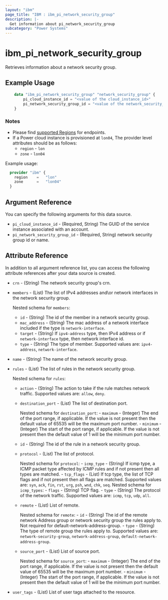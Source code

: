 ```yaml
---
layout: "ibm"
page_title: "IBM : ibm_pi_network_security_group"
description: |-
  Get information about pi_network_security_group
subcategory: "Power Systems"
---
```


# ibm_pi_network_security_group

Retrieves information about a network security group.

## Example Usage

```terraform
    data "ibm_pi_network_security_group" "network_security_group" {
        pi_cloud_instance_id = "<value of the cloud_instance_id>"
        pi_network_security_group_id = "<value of the network_security_group_id>"
    }
```

### Notes

- Please find [supported Regions](https://cloud.ibm.com/apidocs/power-cloud#endpoint) for endpoints.
- If a Power cloud instance is provisioned at `lon04`, The provider level attributes should be as follows:
  - `region` - `lon`
  - `zone` - `lon04`
  
Example usage:

  ```terraform
    provider "ibm" {
      region    =   "lon"
      zone      =   "lon04"
    }
  ```

## Argument Reference

You can specify the following arguments for this data source.

- `pi_cloud_instance_id` - (Required, String) The GUID of the service instance associated with an account.
- `pi_network_security_group_id` - (Required, String) network security group id or name.

## Attribute Reference

In addition to all argument reference list, you can access the following attribute references after your data source is created.

- `crn` - (String) The network security group's crn.

- `members` - (List) The list of IPv4 addresses and\or network interfaces in the network security group.

  Nested schema for `members`:
  - `id` - (String) The id of the member in a network security group.
  - `mac_address` - (String) The mac address of a network interface included if the type is `network-interface`.
  - `target` - (String) If `ipv4-address` type, then IPv4 address or if `network-interface` type, then network interface id.
  - `type` - (String) The type of member. Supported values are: `ipv4-address`, `network-interface`.

- `name` - (String) The name of the network security group.

- `rules` - (List) The list of rules in the network security group.

  Nested schema for `rules`:
  - `action` - (String) The action to take if the rule matches network traffic. Supported values are: `allow`, `deny`.
  - `destination_port` - (List) The list of destination port.

      Nested schema for `destination_port`:
        - `maximum` - (Integer) The end of the port range, if applicable. If the value is not present then the default value of 65535 will be the maximum port number.
        - `minimum` - (Integer) The start of the port range, if applicable. If the value is not present then the default value of 1 will be the minimum port number.
  - `id` - (String) The id of the rule in a network security group.
  - `protocol` - (List) The list of protocol.

      Nested schema for `protocol`:
        - `icmp_type` - (String) If icmp type, a ICMP packet type affected by ICMP rules and if not present then all types are matched.
        - `tcp_flags` - (List) If tcp type, the list of TCP flags and if not present then all flags are matched. Supported values are: `syn`, `ack`, `fin`, `rst`, `urg`, `psh`, `wnd`, `chk`, `seq`.
         Nested schema for `icmp_types`:
         - `flags` - (String) TCP flag.
        - `type` - (String) The protocol of the network traffic. Supported values are: `icmp`, `tcp`, `udp`, `all`.
  - `remote` - (List) List of remote.

      Nested schema for `remote`:
        - `id` - (String) The id of the remote network Address group or network security group the rules apply to. Not required for default-network-address-group.
        - `type` - (String) The type of remote group the rules apply to. Supported values are: `network-security-group`, `network-address-group`, `default-network-address-group`.
  - `source_port` - (List) List of source port.

      Nested schema for `source_port`:
        - `maximum` - (Integer) The end of the port range, if applicable. If the value is not present then the default value of 65535 will be the maximum port number.
        - `minimum` - (Integer) The start of the port range, if applicable. If the value is not present then the default value of 1 will be the minimum port number.
- `user_tags` - (List) List of user tags attached to the resource.
